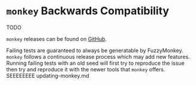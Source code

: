 # `monkey` Backwards Compatibility

TODO

`monkey` releases can be found on [GitHub](https://github.com/FuzzyMonkeyCo/monkey/releases).

Failing tests are guaranteed to always be generatable by FuzzyMonkey. `monkey` follows a continuous release process which may add new features.
Running failing tests with an old seed will first try to reproduce the issue then try and reproduce it with the newer tools that `monkey` offers. SEEEEEEEE updating-monkey.md
